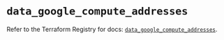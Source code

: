 # `data_google_compute_addresses`

Refer to the Terraform Registry for docs: [`data_google_compute_addresses`](https://registry.terraform.io/providers/hashicorp/google-beta/6.33.0/docs/data-sources/google_compute_addresses).
